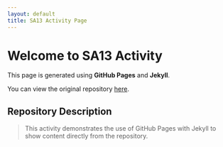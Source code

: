 ```yaml
---
layout: default
title: SA13 Activity Page
---
```


# Welcome to SA13 Activity

This page is generated using **GitHub Pages** and **Jekyll**.

You can view the original repository [here](https://github.com/um-202510-comp-3081/sa13-act1-pzrnrzi1).

## Repository Description

> This activity demonstrates the use of GitHub Pages with Jekyll to show content directly from the repository.
